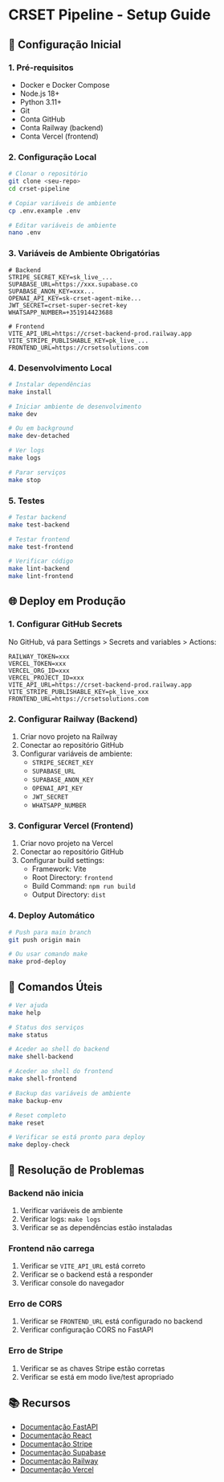# CRSET Pipeline - Setup Guide

## 🚀 Configuração Inicial

### 1. Pré-requisitos

- Docker e Docker Compose
- Node.js 18+
- Python 3.11+
- Git
- Conta GitHub
- Conta Railway (backend)
- Conta Vercel (frontend)

### 2. Configuração Local

```bash
# Clonar o repositório
git clone <seu-repo>
cd crset-pipeline

# Copiar variáveis de ambiente
cp .env.example .env

# Editar variáveis de ambiente
nano .env
```

### 3. Variáveis de Ambiente Obrigatórias

```env
# Backend
STRIPE_SECRET_KEY=sk_live_...
SUPABASE_URL=https://xxx.supabase.co
SUPABASE_ANON_KEY=xxx...
OPENAI_API_KEY=sk-crset-agent-mike...
JWT_SECRET=crset-super-secret-key
WHATSAPP_NUMBER=+351914423688

# Frontend
VITE_API_URL=https://crset-backend-prod.railway.app
VITE_STRIPE_PUBLISHABLE_KEY=pk_live_...
FRONTEND_URL=https://crsetsolutions.com
```

### 4. Desenvolvimento Local

```bash
# Instalar dependências
make install

# Iniciar ambiente de desenvolvimento
make dev

# Ou em background
make dev-detached

# Ver logs
make logs

# Parar serviços
make stop
```

### 5. Testes

```bash
# Testar backend
make test-backend

# Testar frontend
make test-frontend

# Verificar código
make lint-backend
make lint-frontend
```

## 🌐 Deploy em Produção

### 1. Configurar GitHub Secrets

No GitHub, vá para Settings > Secrets and variables > Actions:

```
RAILWAY_TOKEN=xxx
VERCEL_TOKEN=xxx
VERCEL_ORG_ID=xxx
VERCEL_PROJECT_ID=xxx
VITE_API_URL=https://crset-backend-prod.railway.app
VITE_STRIPE_PUBLISHABLE_KEY=pk_live_xxx
FRONTEND_URL=https://crsetsolutions.com
```

### 2. Configurar Railway (Backend)

1. Criar novo projeto na Railway
2. Conectar ao repositório GitHub
3. Configurar variáveis de ambiente:
   - `STRIPE_SECRET_KEY`
   - `SUPABASE_URL`
   - `SUPABASE_ANON_KEY`
   - `OPENAI_API_KEY`
   - `JWT_SECRET`
   - `WHATSAPP_NUMBER`

### 3. Configurar Vercel (Frontend)

1. Criar novo projeto na Vercel
2. Conectar ao repositório GitHub
3. Configurar build settings:
   - Framework: Vite
   - Root Directory: `frontend`
   - Build Command: `npm run build`
   - Output Directory: `dist`

### 4. Deploy Automático

```bash
# Push para main branch
git push origin main

# Ou usar comando make
make prod-deploy
```

## 🔧 Comandos Úteis

```bash
# Ver ajuda
make help

# Status dos serviços
make status

# Aceder ao shell do backend
make shell-backend

# Aceder ao shell do frontend
make shell-frontend

# Backup das variáveis de ambiente
make backup-env

# Reset completo
make reset

# Verificar se está pronto para deploy
make deploy-check
```

## 🐛 Resolução de Problemas

### Backend não inicia

1. Verificar variáveis de ambiente
2. Verificar logs: `make logs`
3. Verificar se as dependências estão instaladas

### Frontend não carrega

1. Verificar se `VITE_API_URL` está correto
2. Verificar se o backend está a responder
3. Verificar console do navegador

### Erro de CORS

1. Verificar se `FRONTEND_URL` está configurado no backend
2. Verificar configuração CORS no FastAPI

### Erro de Stripe

1. Verificar se as chaves Stripe estão corretas
2. Verificar se está em modo live/test apropriado

## 📚 Recursos

- [Documentação FastAPI](https://fastapi.tiangolo.com/)
- [Documentação React](https://react.dev/)
- [Documentação Stripe](https://stripe.com/docs)
- [Documentação Supabase](https://supabase.com/docs)
- [Documentação Railway](https://docs.railway.app/)
- [Documentação Vercel](https://vercel.com/docs)

